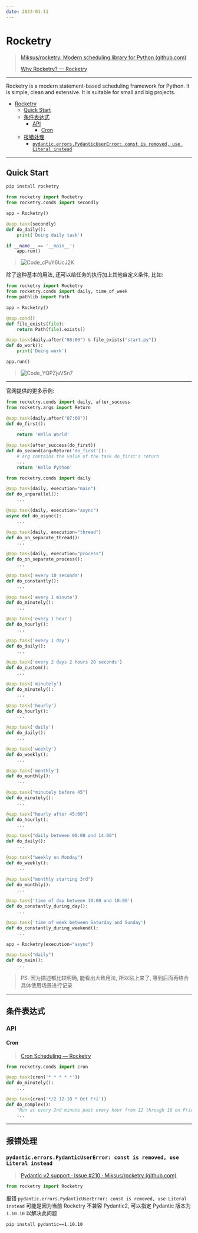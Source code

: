 ```yaml
---
date: 2023-01-11
---
```


# Rocketry

> [Miksus/rocketry: Modern scheduling library for Python (github.com)](https://github.com/Miksus/rocketry)
>
> [Why Rocketry? — Rocketry](https://rocketry.readthedocs.io/en/stable/)

---

Rocketry is a modern statement-based scheduling framework for Python. It is simple, clean and extensive. It is suitable for small and big projects.

- [Rocketry](#rocketry)
  - [Quick Start](#quick-start)
  - [条件表达式](#条件表达式)
    - [API](#api)
      - [Cron](#cron)
  - [报错处理](#报错处理)
    - [`pydantic.errors.PydanticUserError: const is removed, use Literal instead`](#pydanticerrorspydanticusererror-const-is-removed-use-literal-instead)

---

## Quick Start

```bash
pip install rocketry
```

```python
from rocketry import Rocketry
from rocketry.conds import secondly

app = Rocketry()

@app.task(secondly)
def do_daily():
    print('Doing daily task')

if __name__ == '__main__':
    app.run()

```

> ![Code_cPuY6UcJ2K](http://cdn.ayusummer233.top/DailyNotes/202301111538008.gif)

除了这种基本的用法, 还可以给任务的执行加上其他自定义条件, 比如:

```python
from rocketry import Rocketry
from rocketry.conds import daily, time_of_week
from pathlib import Path

app = Rocketry()

@app.cond()
def file_exists(file):
    return Path(file).exists()

@app.task(daily.after("08:00") & file_exists("start.py"))
def do_work():
    print('Doing work')

app.run()
```

> ![Code_YQPZjeVSn7](http://cdn.ayusummer233.top/DailyNotes/202301111606620.gif)

---

官网提供的更多示例:

```python
from rocketry.conds import daily, after_success
from rocketry.args import Return

@app.task(daily.after("07:00"))
def do_first():
    ...
    return 'Hello World'

@app.task(after_success(do_first))
def do_second(arg=Return('do_first')):
    # arg contains the value of the task do_first's return
    ...
    return 'Hello Python'
```

```python
from rocketry.conds import daily

@app.task(daily, execution="main")
def do_unparallel():
    ...

@app.task(daily, execution="async")
async def do_async():
    ...

@app.task(daily, execution="thread")
def do_on_separate_thread():
    ...

@app.task(daily, execution="process")
def do_on_separate_process():
    ...
```

```python
@app.task('every 10 seconds')
def do_constantly():
    ...

@app.task('every 1 minute')
def do_minutely():
    ...

@app.task('every 1 hour')
def do_hourly():
    ...

@app.task('every 1 day')
def do_daily():
    ...

@app.task('every 2 days 2 hours 20 seconds')
def do_custom():
    ...
```

```python
@app.task('minutely')
def do_minutely():
    ...

@app.task('hourly')
def do_hourly():
    ...

@app.task('daily')
def do_daily():
    ...

@app.task('weekly')
def do_weekly():
    ...

@app.task('monthly')
def do_monthly():
    ...
```

```python
@app.task("minutely before 45")
def do_minutely():
    ...

@app.task("hourly after 45:00")
def do_hourly():
    ...

@app.task("daily between 08:00 and 14:00")
def do_daily():
    ...

@app.task("weekly on Monday")
def do_weekly():
    ...

@app.task("monthly starting 3rd")
def do_monthly():
    ...
```

```python
@app.task('time of day between 10:00 and 18:00')
def do_constantly_during_day():
    ...

@app.task('time of week between Saturday and Sunday')
def do_constantly_during_weekend():
    ...
```

```python
app = Rocketry(execution="async")

@app.task("daily")
def do_main():
    ...
```

> PS: 因为描述都比较明确, 能看出大致用法, 所以贴上来了, 等到后面再结合具体使用场景进行记录

---

## 条件表达式

### API

#### Cron

> [Cron Scheduling — Rocketry](https://rocketry.readthedocs.io/en/stable/handbooks/conditions/api/cron.html#id1)

```python
from rocketry.conds import cron

@app.task(cron('* * * * *'))
def do_minutely():
    ...

@app.task(cron('*/2 12-18 * Oct Fri'))
def do_complex():
    "Run at every 2nd minute past every hour from 12 through 18 on Friday in October."
    ...
```

---

## 报错处理

### `pydantic.errors.PydanticUserError: const is removed, use Literal instead`

> [Pydantic v2 support · Issue #210 · Miksus/rocketry (github.com)](https://github.com/Miksus/rocketry/issues/210)

```python
from rocketry import Rocketry
```

报错 `pydantic.errors.PydanticUserError: const is removed, use Literal instead` 可能是因为当前 Rocketry 不兼容 Pydantic2, 可以指定 Pydantic 版本为 `1.10.10` 以解决此问题

```bash
pip install pydantic==1.10.10
```
